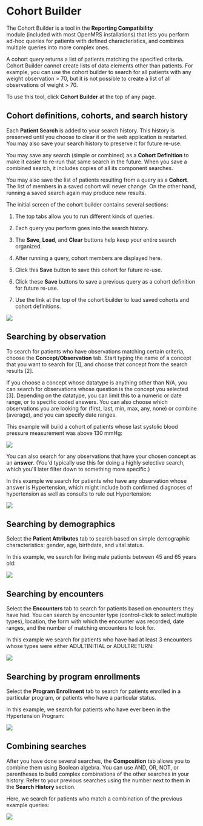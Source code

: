 # Cohort Builder

The Cohort Builder is a tool in the **Reporting Compatibility** module \(included with most OpenMRS installations\) that lets you perform ad-hoc queries for patients with defined characteristics, and combines multiple queries into more complex ones.

A cohort query returns a list of patients matching the specified criteria. Cohort Builder cannot create lists of data elements other than patients. For example, you can use the cohort builder to search for all patients with any weight observation &gt; 70, but it is not possible to create a list of all observations of weight &gt; 70.

To use this tool, click **Cohort Builder** at the top of any page.

## Cohort definitions, cohorts, and search history

Each **Patient Search** is added to your search history. This history is preserved until you choose to clear it or the web application is restarted. You may also save your search history to preserve it for future re-use.

You may save any search \(simple or combined\) as a **Cohort Definition** to make it easier to re-run that same search in the future. When you save a combined search, it includes copies of all its component searches.

You may also save the list of patients resulting from a query as a **Cohort**. The list of members in a saved cohort will never change. On the other hand, running a saved search again may produce new results.

The initial screen of the cohort builder contains several sections:

1. The top tabs allow you to run different kinds of queries.

2. Each query you perform goes into the search history.

3. The **Save**, **Load**, and **Clear** buttons help keep your entire search organized.

4. After running a query, cohort members are displayed here.

5. Click this **Save** button to save this cohort for future re-use.

6. Click these **Save** buttons to save a previous query as a cohort definition for future re-use.

7. Use the link at the top of the cohort builder to load saved cohorts and cohort definitions.

![](/assets/cohort-builder-overview.png)

## Searching by observation

To search for patients who have observations matching certain criteria, choose the **Concept/Observation** tab. Start typing the name of a concept that you want to search for [1], and choose that concept from the search results [2].

If you choose a concept whose datatype is anything other than N/A, you can search for observations whose question is the concept you selected [3]. Depending on the datatype, you can limit this to a numeric or date range, or to specific coded answers. You can also choose which observations you are looking for (first, last, min, max, any, none) or combine (average), and you can specify date ranges.

This example will build a cohort of patients whose last systolic blood pressure measurement was above 130 mmHg:

![](/assets/cohort-builder-obs-question.png)

You can also search for any observations that have your chosen concept as an **answer**. \(You'd typically use this for doing a highly selective search, which you'll later filter down to something more specific.\)

In this example we search for patients who have any observation whose answer is Hypertension, which might include both confirmed diagnoses of hypertension as well as consults to rule out Hypertension:

![](/assets/cohort-builder-obs-answer.png)

## Searching by demographics

Select the **Patient Attributes** tab to search based on simple demographic characteristics: gender, age, birthdate, and vital status.

In this example, we search for living male patients between 45 and 65 years old: 

![](/assets/cohort-builder-demographics.png)

## Searching by encounters

Select the **Encounters** tab to search for patients based on encounters they have had. You can search by encounter type \(control-click to select multiple types\), location, the form with which the encounter was recorded, date ranges, and the number of matching encounters to look for.

In this example we search for patients who have had at least 3 encounters whose types were either ADULTINITIAL or ADULTRETURN:

![](/assets/cohort-builder-encounters.png)

## Searching by program enrollments

Select the **Program Enrollment** tab to search for patients enrolled in a particular program, or patients who have a particular status.

In this example, we search for patients who have ever been in the Hypertension Program:

![](/assets/cohort-builder-program.png)

## Combining searches

After you have done several searches, the **Composition** tab allows you to combine them using Boolean algebra. You can use AND, OR, NOT, or parentheses to build complex combinations of the other searches in your history. Refer to your previous searches using the number next to them in the **Search History** section.

Here, we search for patients who match a combination of the previous example queries:

![](/assets/cohort-builder-composition_1.png)

